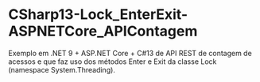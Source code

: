 # CSharp13-Lock_EnterExit-ASPNETCore_APIContagem
Exemplo em .NET 9 + ASP.NET Core + C#13 de API REST de contagem de acessos e que faz uso dos métodos Enter e Exit da classe Lock (namespace System.Threading).
